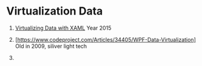 # Virtualization Data

1. [Virtualizing Data with XAML](https://alphachitech.wordpress.com/2015/01/31/virtualizing-observable-collection/)
Year 2015 

2. [https://www.codeproject.com/Articles/34405/WPF-Data-Virtualization]
Old in 2009, siliver light tech

3. 